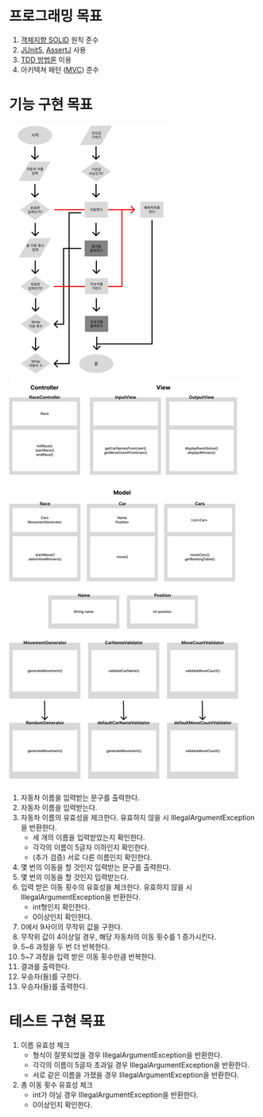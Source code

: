 # 프로그래밍 목표
1. [객체지향 SOLID](SOLID.md) 원칙 준수
2. [JUnit5](JUnit5.md), [AssertJ](AssertJ.md) 사용
3. [TDD 방법론](TDD.md) 이용 
4. 아키텍쳐 패턴 ([MVC](MVC.md)) 준수

# 기능 구현 목표
![img_4.png](img_4.png)
![img_3.png](img_3.png)
1. 자동차 이름을 입력받는 문구를 출력한다.
2. 자동차 이름을 입력받는다.
3. 자동차 이름의 유효성을 체크한다. 유효하지 않을 시 IllegalArgumentException을 반환한다.
   - 세 개의 이름을 입력받았는지 확인한다.
   - 각각의 이름이 5글자 이하인지 확인한다.
   - (추가 검증) 서로 다른 이름인지 확인한다.
4. 몇 번의 이동을 할 것인지 입력받는 문구를 출력한다.
5. 몇 번의 이동을 할 것인지 입력받는다.
6. 입력 받은 이동 횟수의 유효성을 체크한다. 유효하지 않을 시 IllegalArgumentException을 반환한다.
   - int형인지 확인한다.
   - 0이상인지 확인한다.
7. 0에서 9사이의 무작위 값을 구한다.
8. 무작위 값이 4이상일 경우, 해당 자동차의 이동 횟수를 1 증가시킨다.
9. 5~6 과정을 두 번 더 반복한다.
10. 5~7 과정을 입력 받은 이동 횟수만큼 반복한다.
11. 결과를 출력한다.
12. 우승자(들)를 구한다.
13. 우승자(들)를 출력한다.

# 테스트 구현 목표
1. 이름 유효성 체크
   - 형식이 잘못되었을 경우 IllegalArgumentException을 반환한다.
   - 각각의 이름이 5글자 초과일 경우 IllegalArgumentException을 반환한다.
   - 서로 같은 이름을 가졌을 경우 IllegalArgumentException을 반환한다.
2. 총 이동 횟수 유효성 체크
   - int가 아닐 경우 IllegalArgumentException을 반환한다.
   - 0이상인지 확인한다.